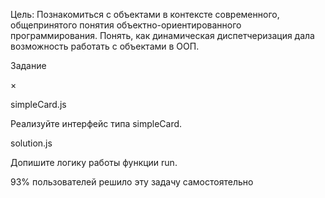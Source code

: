 Цель: Познакомиться с объектами в контексте современного, общепринятого понятия объектно-ориентированного программирования. Понять, как динамическая диспетчеризация дала возможность работать с объектами в ООП.


Задание

×

simpleCard.js

Реализуйте интерфейс типа simpleCard.

solution.js

Допишите логику работы функции run.

93% пользователей решило эту задачу самостоятельно
